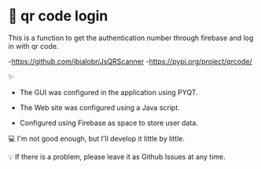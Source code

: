 # 📱 qr code login
This is a function to get the authentication number through firebase and log in with qr code.

-https://github.com/jbialobr/JsQRScanner
-https://pypi.org/project/qrcode/


✨
- The GUI was configured in the application using PYQT.

- The Web site was configured using a Java script.

- Configured using Firebase as space to store user data.


💻
I'm not good enough, but I'll develop it little by little.


💡 If there is a problem, please leave it as Github Issues at any time.
